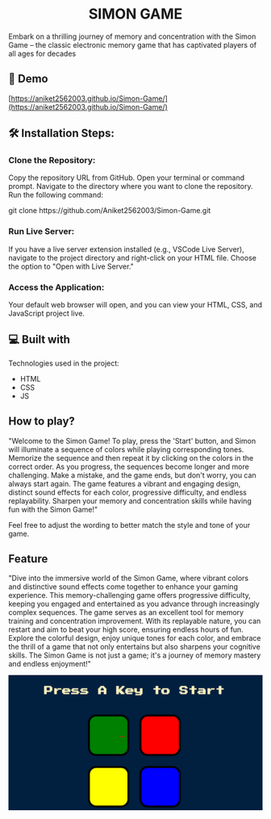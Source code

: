 <h1 align="center" id="title">SIMON GAME</h1>

<p id="description">Embark on a thrilling journey of memory and concentration with the Simon Game – the classic electronic memory game that has captivated players of all ages for decades</p>

<h2>🚀 Demo</h2>

[https://aniket2562003.github.io/Simon-Game/](https://aniket2562003.github.io/Simon-Game/)

<h2>🛠️ Installation Steps:</h2>

  <h3>Clone the Repository:</h3> 
<p>Copy the repository URL from GitHub.
Open your terminal or command prompt.
Navigate to the directory where you want to clone the repository.
Run the following command:</p>
<p>git clone https://github.com/Aniket2562003/Simon-Game.git</p>

<h3>Run Live Server:</h3>
<p>If you have a live server extension installed (e.g., VSCode Live Server), navigate to the project directory and right-click on your HTML file.
Choose the option to "Open with Live Server."</p>
<h3>Access the Application:</h3>
<p>
Your default web browser will open, and you can view your HTML, CSS, and JavaScript project live.</p>

<h2>💻 Built with</h2>

Technologies used in the project:

- HTML
- CSS
- JS

<h2>How to play?</h2>
<p>"Welcome to the Simon Game! To play, press the 'Start' button, and Simon will illuminate a sequence of colors while playing corresponding tones. Memorize the sequence and then repeat it by clicking on the colors in the correct order. As you progress, the sequences become longer and more challenging. Make a mistake, and the game ends, but don't worry, you can always start again. The game features a vibrant and engaging design, distinct sound effects for each color, progressive difficulty, and endless replayability. Sharpen your memory and concentration skills while having fun with the Simon Game!"

Feel free to adjust the wording to better match the style and tone of your game.</p>

<h2>Feature</h2>
<p>"Dive into the immersive world of the Simon Game, where vibrant colors and distinctive sound effects come together to enhance your gaming experience. This memory-challenging game offers progressive difficulty, keeping you engaged and entertained as you advance through increasingly complex sequences. The game serves as an excellent tool for memory training and concentration improvement. With its replayable nature, you can restart and aim to beat your high score, ensuring endless hours of fun. Explore the colorful design, enjoy unique tones for each color, and embrace the thrill of a game that not only entertains but also sharpens your cognitive skills. The Simon Game is not just a game; it's a journey of memory mastery and endless enjoyment!"</p>

<p align="center">
  <img src="./Images/Screenshot 2024-01-22 141537.png" alt="Image Alt Text">
</p>
